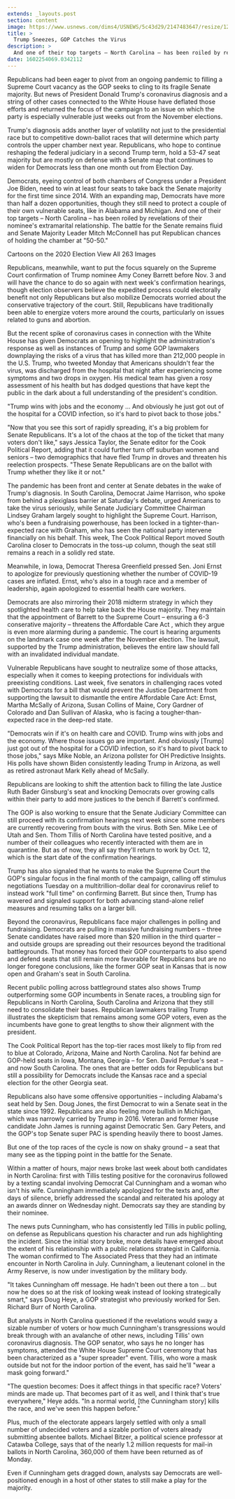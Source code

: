 ```yaml
--- 
extends: _layouts.post 
section: content 
image: https://www.usnews.com/dims4/USNEWS/5c43d29/2147483647/resize/1200x%3E/quality/85/?url=http%3A%2F%2Fmedia.beam.usnews.com%2F64%2F20%2F35042f324fc7af2f0b94ca624f53%2F201008-editorial.senate.jpg 
title: > 
  Trump Sneezes, GOP Catches the Virus 
description: > 
  And one of their top targets – North Carolina – has been roiled by revelations of their nominee's extramarital relationship."Now that you see this sort of rapidly spreading, it's a big problem for Senate Republicans."These Senate Republicans are on the ballot with Trump whether they like it or not."The Cook Political Report has the top-tier races most likely to flip from red to blue at Colorado, Arizona, Maine and North Carolina.The woman confirmed to The Associated Press that they had an intimate encounter in North Carolina in July. 
date: 1602254069.0342112 
--- 
```

Republicans had been eager to pivot from an ongoing pandemic to filling a Supreme Court vacancy as the GOP seeks to cling to its fragile Senate majority. But news of President Donald Trump's coronavirus diagnosis and a string of other cases connected to the White House have deflated those efforts and returned the focus of the campaign to an issue on which the party is especially vulnerable just weeks out from the November elections.

Trump's diagnosis adds another layer of volatility not just to the presidential race but to competitive down-ballot races that will determine which party controls the upper chamber next year. Republicans, who hope to continue reshaping the federal judiciary in a second Trump term, hold a 53-47 seat majority but are mostly on defense with a Senate map that continues to widen for Democrats less than one month out from Election Day.

Democrats, eyeing control of both chambers of Congress under a President Joe Biden, need to win at least four seats to take back the Senate majority for the first time since 2014. With an expanding map, Democrats have more than half a dozen opportunities, though they still need to protect a couple of their own vulnerable seats, like in Alabama and Michigan. And one of their top targets – North Carolina – has been roiled by revelations of their nominee's extramarital relationship. The battle for the Senate remains fluid and Senate Majority Leader Mitch McConnell has put Republican chances of holding the chamber at "50-50."

Cartoons on the 2020 Election View All 263 Images

Republicans, meanwhile, want to put the focus squarely on the Supreme Court confirmation of Trump nominee Amy Coney Barrett before Nov. 3 and will have the chance to do so again with next week's confirmation hearings, though election observers believe the expedited process could electorally benefit not only Republicans but also mobilize Democrats worried about the conservative trajectory of the court. Still, Republicans have traditionally been able to energize voters more around the courts, particularly on issues related to guns and abortion.

But the recent spike of coronavirus cases in connection with the White House has given Democrats an opening to highlight the administration's response as well as instances of Trump and some GOP lawmakers downplaying the risks of a virus that has killed more than 212,000 people in the U.S. Trump, who tweeted Monday that Americans shouldn't fear the virus, was discharged from the hospital that night after experiencing some symptoms and two drops in oxygen. His medical team has given a rosy assessment of his health but has dodged questions that have kept the public in the dark about a full understanding of the president's condition.

"Trump wins with jobs and the economy ... And obviously he just got out of the hospital for a COVID infection, so it's hard to pivot back to those jobs."

"Now that you see this sort of rapidly spreading, it's a big problem for Senate Republicans. It's a lot of the chaos at the top of the ticket that many voters don't like," says Jessica Taylor, the Senate editor for the Cook Political Report, adding that it could further turn off suburban women and seniors – two demographics that have fled Trump in droves and threaten his reelection prospects. "These Senate Republicans are on the ballot with Trump whether they like it or not."

The pandemic has been front and center at Senate debates in the wake of Trump's diagnosis. In South Carolina, Democrat Jaime Harrison, who spoke from behind a plexiglass barrier at Saturday's debate, urged Americans to take the virus seriously, while Senate Judiciary Committee Chairman Lindsey Graham largely sought to highlight the Supreme Court. Harrison, who's been a fundraising powerhouse, has been locked in a tighter-than-expected race with Graham, who has seen the national party intervene financially on his behalf. This week, The Cook Political Report moved South Carolina closer to Democrats in the toss-up column, though the seat still remains a reach in a solidly red state.

Meanwhile, in Iowa, Democrat Theresa Greenfield pressed Sen. Joni Ernst to apologize for previously questioning whether the number of COVID-19 cases are inflated. Ernst, who's also in a tough race and a member of leadership, again apologized to essential health care workers.

Democrats are also mirroring their 2018 midterm strategy in which they spotlighted health care to help take back the House majority. They maintain that the appointment of Barrett to the Supreme Court – ensuring a 6-3 conserative majority – threatens the Affordable Care Act , which they argue is even more alarming during a pandemic. The court is hearing arguments on the landmark case one week after the November election. The lawsuit, supported by the Trump administration, believes the entire law should fall with an invalidated individual mandate.

Vulnerable Republicans have sought to neutralize some of those attacks, especially when it comes to keeping protections for individuals with preexisting conditions. Last week, five senators in challenging races voted with Democrats for a bill that would prevent the Justice Department from supporting the lawsuit to dismantle the entire Affordable Care Act: Ernst, Martha McSally of Arizona, Susan Collins of Maine, Cory Gardner of Colorado and Dan Sullivan of Alaska, who is facing a tougher-than-expected race in the deep-red state.

"Democrats win if it's on health care and COVID. Trump wins with jobs and the economy. Where those issues go are important. And obviously [Trump] just got out of the hospital for a COVID infection, so it's hard to pivot back to those jobs," says Mike Noble, an Arizona pollster for OH Predictive Insights. His polls have shown Biden consistently leading Trump in Arizona, as well as retired astronaut Mark Kelly ahead of McSally.

Republicans are looking to shift the attention back to filling the late Justice Ruth Bader Ginsburg's seat and knocking Democrats over growing calls within their party to add more justices to the bench if Barrett's confirmed.

The GOP is also working to ensure that the Senate Judiciary Committee can still proceed with its confirmation hearings next week since some members are currently recovering from bouts with the virus. Both Sen. Mike Lee of Utah and Sen. Thom Tillis of North Carolina have tested positive, and a number of their colleagues who recently interacted with them are in quarantine. But as of now, they all say they'll return to work by Oct. 12, which is the start date of the confirmation hearings.

Trump has also signaled that he wants to make the Supreme Court the GOP's singular focus in the final month of the campaign, calling off stimulus negotiations Tuesday on a multitrillion-dollar deal for coronavirus relief to instead work "full time" on confirming Barrett. But since then, Trump has wavered and signaled support for both advancing stand-alone relief measures and resuming talks on a larger bill.

Beyond the coronavirus, Republicans face major challenges in polling and fundraising. Democrats are pulling in massive fundraising numbers – three Senate candidates have raised more than $20 million in the third quarter – and outside groups are spreading out their resources beyond the traditional battlegrounds. That money has forced their GOP counterparts to also spend and defend seats that still remain more favorable for Republicans but are no longer foregone conclusions, like the former GOP seat in Kansas that is now open and Graham's seat in South Carolina.

Recent public polling across battleground states also shows Trump outperforming some GOP incumbents in Senate races, a troubling sign for Republicans in North Carolina, South Carolina and Arizona that they still need to consolidate their bases. Republican lawmakers trailing Trump illustrates the skepticism that remains among some GOP voters, even as the incumbents have gone to great lengths to show their alignment with the president.

The Cook Political Report has the top-tier races most likely to flip from red to blue at Colorado, Arizona, Maine and North Carolina. Not far behind are GOP-held seats in Iowa, Montana, Georgia – for Sen. David Perdue's seat – and now South Carolina. The ones that are better odds for Republicans but still a possibility for Democrats include the Kansas race and a special election for the other Georgia seat.

Republicans also have some offensive opportunities – including Alabama's seat held by Sen. Doug Jones, the first Democrat to win a Senate seat in the state since 1992. Republicans are also feeling more bullish in Michigan, which was narrowly carried by Trump in 2016. Veteran and former House candidate John James is running against Democratic Sen. Gary Peters, and the GOP's top Senate super PAC is spending heavily there to boost James.

But one of the top races of the cycle is now on shaky ground – a seat that many see as the tipping point in the battle for the Senate.

Within a matter of hours, major news broke last week about both candidates in North Carolina: first with Tillis testing positive for the coronavirus followed by a texting scandal involving Democrat Cal Cunningham and a woman who isn't his wife. Cunningham immediately apologized for the texts and, after days of silence, briefly addressed the scandal and reiterated his apology at an awards dinner on Wednesday night. Democrats say they are standing by their nominee.

The news puts Cunningham, who has consistently led Tillis in public polling, on defense as Republicans question his character and run ads highlighting the incident. Since the initial story broke, more details have emerged about the extent of his relationship with a public relations strategist in California. The woman confirmed to The Associated Press that they had an intimate encounter in North Carolina in July. Cunningham, a lieutenant colonel in the Army Reserve, is now under investigation by the military body.

"It takes Cunningham off message. He hadn't been out there a ton ... but now he does so at the risk of looking weak instead of looking strategically smart," says Doug Heye, a GOP strategist who previously worked for Sen. Richard Burr of North Carolina.

But analysts in North Carolina questioned if the revelations would sway a sizable number of voters or how much Cunningham's transgressions would break through with an avalanche of other news, including Tillis' own coronavirus diagnosis. The GOP senator, who says he no longer has symptoms, attended the White House Supreme Court ceremony that has been characterized as a "super spreader" event. Tillis, who wore a mask outside but not for the indoor portion of the event, has said he'll "wear a mask going forward."

"The question becomes: Does it affect things in that specific race? Voters' minds are made up. That becomes part of it as well, and I think that's true everywhere," Heye adds. "In a normal world, [the Cunningham story] kills the race, and we've seen this happen before."

Plus, much of the electorate appears largely settled with only a small number of undecided voters and a sizable portion of voters already submitting absentee ballots. Michael Bitzer, a political science professor at Catawba College, says that of the nearly 1.2 million requests for mail-in ballots in North Carolina, 360,000 of them have been returned as of Monday.

Even if Cunningham gets dragged down, analysts say Democrats are well-positioned enough in a host of other states to still make a play for the majority.